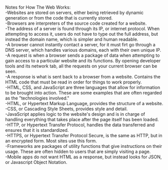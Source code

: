 Notes for How The Web Works:<br />
-Websites are stored on servers, either being retrieved by dynamic generation or
from the code that is currently stored.<br />
-Browsers are interpreters of the source code created for a website.<br />
-The address of a server is found through its IP, or internet protocol. When
attempting to access it, users do not have to type out the full address, but
instead the domain name, which is simpler and human readable.<br />
-A browser cannot instantly contact a server, for it must firt go through a
DNS server, which handles various domains, each with their own unique IP.<br />
-A request is when a browser sends a package of data when attempting to gain
access to a particular website and its functions. By opening developer tools
and its network tab, all the requests on your current browser can be seen.<br />
-A response is what is sent back to a browser from a website. Contains the
HTML code that must be read in order for things to work properly.<br />
-HTML, CSS, and JavaScript are three languages that allow for information to be
brought into action. These are some examples that are often regarded as the
"technologies involved."<br />
-HTML, or Hypertext Markup Language, provides the structure of a website.<br />
-CSS, or Cascading Style Sheets, provides style and detail.<br />
-JavaScript applies logic to the website's design and is in charge of handling
everything that takes place after the page itself has been loaded.<br />
-HTTP, or Hypertext Transfer Protocol, handles the data transferred and ensures
that it is standardized.<br />
-HTTPS, or Hypertext Transfer Protocol Secure, is the same as HTTP, but in an
encrypted form. Most sites use this form.<br />
-Frameworks are packages of utility functions that give instructions on their
usage. These are often hidden to users that are simply visiting a page.<br />
-Mobile apps do not want HTML as a response, but instead looks for JSON, or
Javascript Object Notation.<br />
